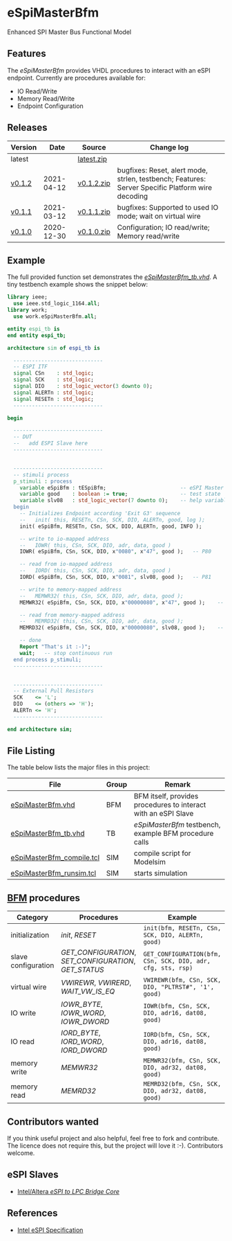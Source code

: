 # eSpiMasterBfm

Enhanced SPI Master Bus Functional Model


## Features

The _eSpiMasterBfm_ provides VHDL procedures to interact with an eSPI endpoint.
Currently are procedures available for:
 * IO Read/Write
 * Memory Read/Write
 * Endpoint Configuration


## Releases

| Version                                                       | Date       | Source                                                                                            | Change log                                                                                       |
| ------------------------------------------------------------- | ---------- | ------------------------------------------------------------------------------------------------- | ------------------------------------------------------------------------------------------------ |
| latest                                                        |            | <a id="raw-url" href="https://github.com/akaeba/eSpiMasterBfm/archive/master.zip ">latest.zip</a> |                                                                                                  |
| [v0.1.2](https://github.com/akaeba/eSpiMasterBfm/tree/v0.1.2) | 2021-04-12 | <a id="raw-url" href="https://github.com/akaeba/eSpiMasterBfm/archive/v0.1.2.zip ">v0.1.2.zip</a> | bugfixes: Reset, alert mode, strlen, testbench; Features: Server Specific Platform wire decoding |
| [v0.1.1](https://github.com/akaeba/eSpiMasterBfm/tree/v0.1.1) | 2021-03-12 | <a id="raw-url" href="https://github.com/akaeba/eSpiMasterBfm/archive/v0.1.1.zip ">v0.1.1.zip</a> | bugfixes: Supported to used IO mode; wait on virtual wire                                        |
| [v0.1.0](https://github.com/akaeba/eSpiMasterBfm/tree/v0.1.0) | 2020-12-30 | <a id="raw-url" href="https://github.com/akaeba/eSpiMasterBfm/archive/v0.1.0.zip ">v0.1.0.zip</a> | Configuration; IO read/write; Memory read/write                                                  |


## Example

The full provided function set demonstrates the _[eSpiMasterBfm_tb.vhd](https://github.com/akaeba/eSpiMasterBfm/blob/master/tb/eSpiMasterBfm_tb.vhd)_.
A tiny testbench example shows the snippet below:

```vhdl
library ieee;
  use ieee.std_logic_1164.all;
library work;
  use work.eSpiMasterBfm.all;

entity espi_tb is
end entity espi_tb;

architecture sim of espi_tb is

  -----------------------------
  -- ESPI ITF
  signal CSn    : std_logic;
  signal SCK    : std_logic;
  signal DIO    : std_logic_vector(3 downto 0);
  signal ALERTn : std_logic;
  signal RESETn : std_logic;
  -----------------------------

begin

  -----------------------------
  -- DUT
  --   add ESPI Slave here
  -----------------------------


  -----------------------------
  -- stimuli process
  p_stimuli : process
    variable eSpiBfm : tESpiBfm;                        -- eSPI Master bfm Handle
    variable good    : boolean := true;                 -- test state
    variable slv08   : std_logic_vector(7 downto 0);    -- help variable
  begin
    -- Initializes Endpoint according 'Exit G3' sequence
    --   init( this, RESETn, CSn, SCK, DIO, ALERTn, good, log );
    init( eSpiBfm, RESETn, CSn, SCK, DIO, ALERTn, good, INFO );

    -- write to io-mapped address
    --   IOWR( this, CSn, SCK, DIO, adr, data, good )
    IOWR( eSpiBfm, CSn, SCK, DIO, x"0080", x"47", good );   -- P80

    -- read from io-mapped address
    --   IORD( this, CSn, SCK, DIO, adr, data, good )
    IORD( eSpiBfm, CSn, SCK, DIO, x"0081", slv08, good );   -- P81

    -- write to memory-mapped address
    --   MEMWR32( this, CSn, SCK, DIO, adr, data, good );
    MEMWR32( eSpiBfm, CSn, SCK, DIO, x"00000080", x"47", good );    -- byte write

    -- read from memory-mapped address
    --   MEMRD32( this, CSn, SCK, DIO, adr, data, good );
    MEMRD32( eSpiBfm, CSn, SCK, DIO, x"00000080", slv08, good );    -- byte read

    -- done
    Report "That's it :-)";
    wait;   -- stop continuous run
  end process p_stimuli;
  -----------------------------


  -----------------------------
  -- External Pull Resistors
  SCK    <= 'L';
  DIO    <= (others => 'H');
  ALERTn <= 'H';
  -----------------------------

end architecture sim;
```


## File Listing

The table below lists the major files in this project:

| File                                                                                                                             | Group | Remark                                                         |
| -------------------------------------------------------------------------------------------------------------------------------- | ----- | -------------------------------------------------------------- |
| [eSpiMasterBfm.vhd](https://github.com/akaeba/eSpiMasterBfm/blob/master/bfm/eSpiMasterBfm.vhd)                                   | BFM   | BFM itself, provides procedures to interact with an eSPI Slave |
| [eSpiMasterBfm_tb.vhd](https://github.com/akaeba/eSpiMasterBfm/blob/master/tb/eSpiMasterBfm_tb.vhd)                              | TB    | _eSpiMasterBfm_ testbench, example BFM procedure calls         |
| [eSpiMasterBfm_compile.tcl](https://github.com/akaeba/eSpiMasterBfm/blob/master/tcl/sim/eSpiMasterBfm/eSpiMasterBfm_compile.tcl) | SIM   | compile script for Modelsim                                    |
| [eSpiMasterBfm_runsim.tcl](https://github.com/akaeba/eSpiMasterBfm/blob/master/tcl/sim/eSpiMasterBfm/eSpiMasterBfm_runsim.tcl)   | SIM   | starts simulation                                              |


## [BFM](https://github.com/akaeba/eSpiMasterBfm/blob/master/bfm/eSpiMasterBfm.vhd) procedures

| Category            | Procedures                                             | Example                                                     |
| ------------------- | ------------------------------------------------------ | ----------------------------------------------------------- |
| initialization      | _init_, _RESET_                                        | `init(bfm, RESETn, CSn, SCK, DIO, ALERTn, good)`            |
| slave configuration | _GET_CONFIGURATION_, _SET_CONFIGURATION_, _GET_STATUS_ | `GET_CONFIGURATION(bfm, CSn, SCK, DIO, adr, cfg, sts, rsp)` |
| virtual wire        | _VWIREWR_, _VWIRERD_, _WAIT_VW_IS_EQ_                  | `VWIREWR(bfm, CSn, SCK, DIO, "PLTRST#", '1', good)`         |
| IO write            | _IOWR_BYTE_, _IOWR_WORD_, _IOWR_DWORD_                 | `IOWR(bfm, CSn, SCK, DIO, adr16, dat08, good)`              |
| IO read             | _IORD_BYTE_, _IORD_WORD_, _IORD_DWORD_                 | `IORD(bfm, CSn, SCK, DIO, adr16, dat08, good)`              |
| memory write        | _MEMWR32_                                              | `MEMWR32(bfm, CSn, SCK, DIO, adr32, dat08, good)`           |
| memory read         | _MEMRD32_                                              | `MEMRD32(bfm, CSn, SCK, DIO, adr32, dat08, good)`           |


## Contributors wanted

If you think useful project and also helpful, feel free to fork and contribute.
The licence does not require this, but the project will love it :-). Contributors welcome.


## eSPI Slaves
 * [Intel/Altera _eSPI to LPC Bridge Core_](https://www.intel.com/content/dam/www/programmable/us/en/pdfs/literature/ug/ug_embedded_ip.pdf)


## References
 * [Intel eSPI Specification](https://www.intel.com/content/dam/support/us/en/documents/software/chipset-software/327432-004_espi_base_specification_rev1.0_cb.pdf)
